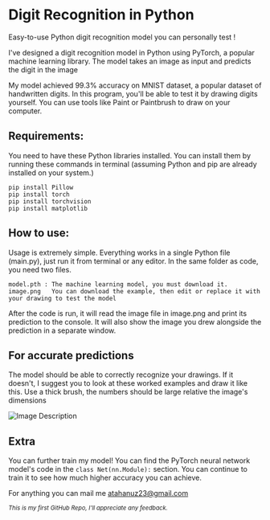 # Digit Recognition in Python
Easy-to-use Python digit recognition model you can personally test !

I've designed a digit recognition model in Python using PyTorch, a popular machine learning library.
The model takes an image as input and predicts the digit in the image

My model achieved 99.3% accuracy on MNIST dataset, a popular dataset of handwritten digits.
In this program, you'll be able to test it by drawing digits yourself. You can use tools like Paint or Paintbrush to draw on your computer.

## Requirements:
You need to have these Python libraries installed. You can install them by running these commands in terminal (assuming Python and pip are already installed on your system.)
```
pip install Pillow
pip install torch
pip install torchvision
pip install matplotlib
```

## How to use:
Usage is extremely simple. Everything works in a single Python file (main.py), just run it from terminal or any editor.
In the same folder as code, you need two files.
```
model.pth : The machine learning model, you must download it.
image.png   You can download the example, then edit or replace it with your drawing to test the model
```

After the code is run, it will read the image file in image.png and print its prediction to the console. It will also show the image you drew alongside the prediction in a separate window.

## For accurate predictions

The model should be able to correctly recognize your drawings. If it doesn't, I suggest you to look at these worked examples and draw it like this. Use a thick brush, the numbers should be large relative the image's dimensions

![Image Description](https://i.imgur.com/VxGU4oV.png)

## Extra

You can further train my model! You can find the PyTorch neural network model's code in the ```class Net(nn.Module):``` section. You can continue to train it to see how much higher accuracy you can achieve.

For anything you can mail me
atahanuz23@gmail.com

<sub>*This is my first GitHub Repo, I'll appreciate any feedback.*</sub>






